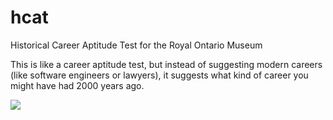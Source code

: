 hcat
====

Historical Career Aptitude Test for the Royal Ontario Museum

This is like a career aptitude test, but instead of suggesting modern careers (like software engineers or lawyers), it suggests what kind of career you might have had 2000 years ago.

![](images/pyramid.jpg?raw=true)
